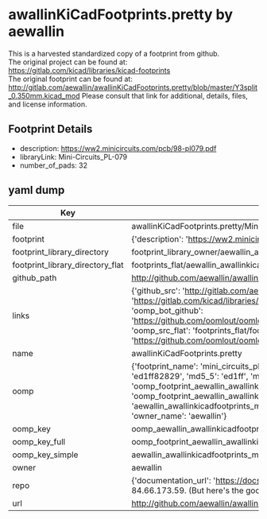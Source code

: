 # awallinKiCadFootprints.pretty by aewallin  
This is a harvested standardized copy of a footprint from github.  
The original project can be found at:  
https://gitlab.com/kicad/libraries/kicad-footprints  
The original footprint can be found at:
http://gitlab.com/aewallin/awallinKiCadFootprints.pretty/blob/master/Y3split_0.350mm.kicad_mod
Please consult that link for additional, details, files, and license information.  
## Footprint Details
* description: https://ww2.minicircuits.com/pcb/98-pl079.pdf  
* libraryLink: Mini-Circuits_PL-079  
* number_of_pads: 32  
## yaml dump  
| Key | Value |  
| --- | --- |  
| file | awallinKiCadFootprints.pretty/Mini-Circuits_PL-079.kicad_mod |  
| footprint | {'description': 'https://ww2.minicircuits.com/pcb/98-pl079.pdf', 'libraryLink': 'Mini-Circuits_PL-079', 'number_of_pads': 32} |  
| footprint_library_directory | footprint_library_owner/aewallin_awallinKiCadFootprints.pretty |  
| footprint_library_directory_flat | footprints_flat/aewallin_awallinkicadfootprints_mini_circuits_pl_079/working |  
| github_path | http://github.com/aewallin/awallinKiCadFootprints.pretty/blob/master/Mini-Circuits_PL-079.kicad_mod |  
| links | {'github_src': 'http://gitlab.com/aewallin/awallinKiCadFootprints.pretty/blob/master/Y3split_0.350mm.kicad_mod', 'github_src_repo': 'https://gitlab.com/kicad/libraries/kicad-footprints', 'oomp_bot': 'footprints/aewallin_awallinkicadfootprints_mini_circuits_pl_079/working', 'oomp_bot_github': 'https://github.com/oomlout/oomlout_oomp_footprint_bot/tree/main/footprints/aewallin_awallinkicadfootprints_mini_circuits_pl_079/working', 'oomp_src_flat': 'footprints_flat/footprints_flat/aewallin_awallinkicadfootprints_mini_circuits_pl_079/working', 'oomp_src_flat_github': 'https://github.com/oomlout/oomlout_oomp_footprint_src/tree/main/footprints_flat/aewallin_awallinkicadfootprints_mini_circuits_pl_079/working'} |  
| name | awallinKiCadFootprints.pretty |  
| oomp | {'footprint_name': 'mini_circuits_pl_079', 'library_name': 'awallinkicadfootprints', 'md5': 'ed1ff82829a9bacf535af003c13045af', 'md5_10': 'ed1ff82829', 'md5_5': 'ed1ff', 'md5_6': 'ed1ff8', 'oomp_key': 'oomp_aewallin_awallinkicadfootprints_mini_circuits_pl_079', 'oomp_key_extra': 'oomp_footprint_aewallin_awallinkicadfootprints_mini_circuits_pl_079', 'oomp_key_full': 'oomp_footprint_aewallin_awallinkicadfootprints_mini_circuits_pl_079_ed1ff8', 'oomp_key_simple': 'aewallin_awallinkicadfootprints_mini_circuits_pl_079', 'original_filename': 'awallinKiCadFootprints.pretty/Mini-Circuits_PL-079.kicad_mod', 'owner_name': 'aewallin'} |  
| oomp_key | oomp_aewallin_awallinkicadfootprints_mini_circuits_pl_079 |  
| oomp_key_full | oomp_footprint_aewallin_awallinkicadfootprints_mini_circuits_pl_079 |  
| oomp_key_simple | aewallin_awallinkicadfootprints_mini_circuits_pl_079 |  
| owner | aewallin |  
| repo | {'documentation_url': 'https://docs.github.com/rest/overview/resources-in-the-rest-api#rate-limiting', 'message': "API rate limit exceeded for 84.66.173.59. (But here's the good news: Authenticated requests get a higher rate limit. Check out the documentation for more details.)"} |  
| url | http://github.com/aewallin/awallinKiCadFootprints.pretty |  

